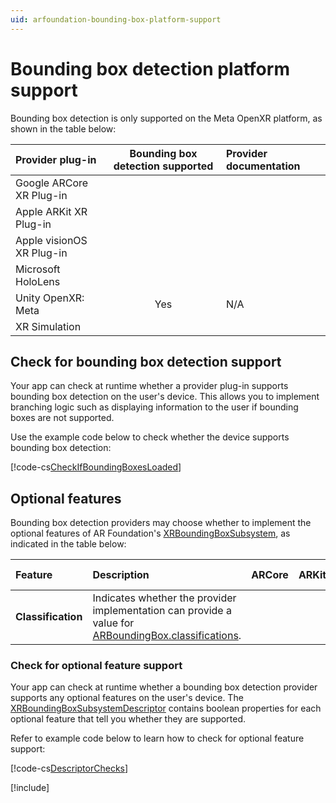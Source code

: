 ```yaml
---
uid: arfoundation-bounding-box-platform-support
---
```

# Bounding box detection platform support

Bounding box detection is only supported on the Meta OpenXR platform, as shown in the table below:

| Provider plug-in | Bounding box detection supported | Provider documentation |
| :--------------- | :------------------------------: | :--------------------- |
| Google ARCore XR Plug-in | | |
| Apple ARKit XR Plug-in | | |
| Apple visionOS XR Plug-in | | |
| Microsoft HoloLens | | |
| Unity OpenXR: Meta | Yes | N/A |
| XR Simulation | | |

## Check for bounding box detection support

Your app can check at runtime whether a provider plug-in supports bounding box detection on the user's device. This allows you to implement branching logic such as displaying information to the user if bounding boxes are not supported.

Use the example code below to check whether the device supports bounding box detection:

[!code-cs[CheckIfBoundingBoxesLoaded](../../../Tests/Runtime/CodeSamples/LoaderUtilitySamples.cs#CheckIfBoundingBoxesLoaded)]


## Optional features

Bounding box detection providers may choose whether to implement the optional features of AR Foundation's [XRBoundingBoxSubsystem](xref:UnityEngine.XR.ARSubsystems.XRBoundingBoxSubsystem), as indicated in the table below:

| Feature | Description | ARCore | ARKit | Meta OpenXR | XR Simulation |
| :------ | :---------- | :----: | :---: | :---------: | :-----------: |
| **Classification** | Indicates whether the provider implementation can provide a value for [ARBoundingBox.classifications](xref:UnityEngine.XR.ARFoundation.ARBoundingBox.classifications). | | | | |

### Check for optional feature support

Your app can check at runtime whether a bounding box detection provider supports any optional features on the user's device. The [XRBoundingBoxSubsystemDescriptor](xref:UnityEngine.XR.ARSubsystems.XRBoundingBoxSubsystemDescriptor) contains boolean properties for each optional feature that tell you whether they are supported.

Refer to example code below to learn how to check for optional feature support:

[!code-cs[DescriptorChecks](../../../Tests/Runtime/CodeSamples/ARBoundingBoxManagerSamples.cs#DescriptorChecks)]

[!include[](../../snippets/apple-arkit-trademark.md)]
